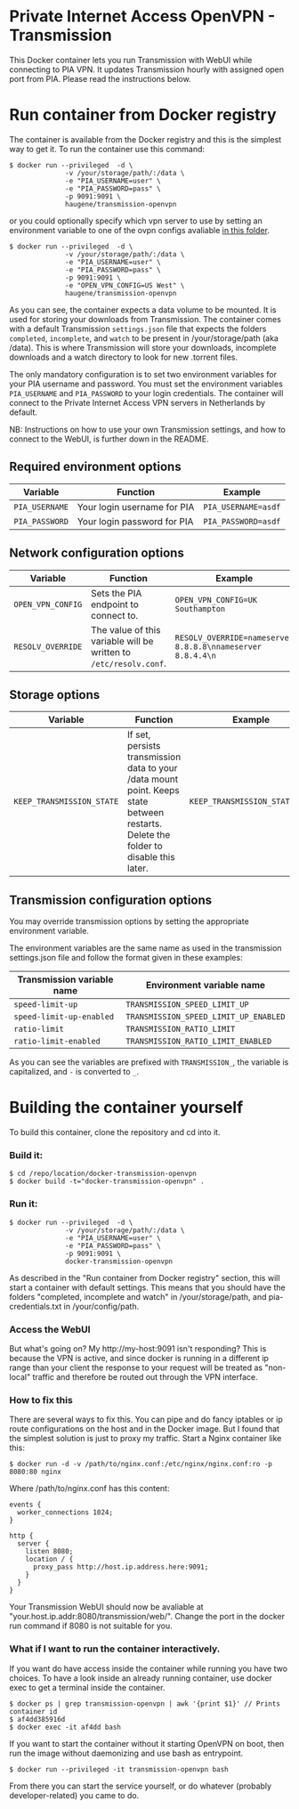 Private Internet Access OpenVPN - Transmission
===
This Docker container lets you run Transmission with WebUI while connecting to PIA VPN. It updates Transmission hourly with assigned open port from PIA. Please read the instructions below.

# Run container from Docker registry
The container is available from the Docker registry and this is the simplest way to get it. To run the container use this command:

```
$ docker run --privileged  -d \
              -v /your/storage/path/:/data \
              -e "PIA_USERNAME=user" \
              -e "PIA_PASSWORD=pass" \
              -p 9091:9091 \
              haugene/transmission-openvpn
```

or you could optionally specify which vpn server to use by setting an environment variable to one of the ovpn configs avaliable [in this folder](https://github.com/haugene/docker-transmission-openvpn/tree/master/piaconfig).

```
$ docker run --privileged  -d \
              -v /your/storage/path/:/data \
              -e "PIA_USERNAME=user" \
              -e "PIA_PASSWORD=pass" \
              -p 9091:9091 \
              -e "OPEN_VPN_CONFIG=US West" \
              haugene/transmission-openvpn
```

As you can see, the container expects a data volume to be mounted. It is used for storing your downloads from Transmission. The container comes with a default Transmission `settings.json` file that expects the folders `completed`, `incomplete`, and `watch` to be present in /your/storage/path (aka /data). This is where Transmission will store your downloads, incomplete downloads and a watch directory to look for new .torrent files.

The only mandatory configuration is to set two environment variables for your PIA username and password. You must set the environment variables `PIA_USERNAME` and `PIA_PASSWORD` to your login credentials. The container will connect to the Private Internet Access VPN servers in Netherlands by default.

NB: Instructions on how to use your own Transmission settings, and how to connect to the WebUI, is further down in the README.

## Required environment options
| Variable | Function | Example |
|----------|----------|-------|
|`PIA_USERNAME`|Your login username for PIA|`PIA_USERNAME=asdf`|
|`PIA_PASSWORD`|Your login password for PIA|`PIA_PASSWORD=asdf`|

## Network configuration options
| Variable | Function | Example |
|----------|----------|-------|
|`OPEN_VPN_CONFIG` | Sets the PIA endpoint to connect to. | `OPEN_VPN_CONFIG=UK Southampton`|
|`RESOLV_OVERRIDE` | The value of this variable will be written to `/etc/resolv.conf`. | `RESOLV_OVERRIDE=nameserver 8.8.8.8\nnameserver 8.8.4.4\n`|

## Storage options
| Variable | Function | Example |
|----------|----------|-------|
|`KEEP_TRANSMISSION_STATE`|If set, persists transmission data to your /data mount point. Keeps state between restarts. Delete the folder to disable this later. |`KEEP_TRANSMISSION_STATE=YES`|

## Transmission configuration options

You may override transmission options by setting the appropriate environment variable.

The environment variables are the same name as used in the transmission settings.json file and follow the format given in these examples:

| Transmission variable name | Environment variable name |
|----------------------------|---------------------------|
| `speed-limit-up` | `TRANSMISSION_SPEED_LIMIT_UP` |
| `speed-limit-up-enabled` | `TRANSMISSION_SPEED_LIMIT_UP_ENABLED` |
| `ratio-limit` | `TRANSMISSION_RATIO_LIMIT` |
| `ratio-limit-enabled` | `TRANSMISSION_RATIO_LIMIT_ENABLED` |

As you can see the variables are prefixed with `TRANSMISSION_`, the variable is capitalized, and `-` is converted to `_`.

# Building the container yourself
To build this container, clone the repository and cd into it.

### Build it:
```
$ cd /repo/location/docker-transmission-openvpn
$ docker build -t="docker-transmission-openvpn" .
```
### Run it:
```
$ docker run --privileged  -d \
              -v /your/storage/path/:/data \
              -e "PIA_USERNAME=user" \
              -e "PIA_PASSWORD=pass" \
              -p 9091:9091 \
              docker-transmission-openvpn
```

As described in the "Run container from Docker registry" section, this will start a container with default settings. This means that you should have the folders "completed, incomplete and watch" in /your/storage/path, and pia-credentials.txt in /your/config/path.

### Access the WebUI
But what's going on? My http://my-host:9091 isn't responding?
This is because the VPN is active, and since docker is running in a different ip range than your client the response to your request will be treated as "non-local" traffic and therefore be routed out through the VPN interface.

### How to fix this
There are several ways to fix this. You can pipe and do fancy iptables or ip route configurations on the host and in the Docker image. But I found that the simplest solution is just to proxy my traffic. Start a Nginx container like this:

```
$ docker run -d -v /path/to/nginx.conf:/etc/nginx/nginx.conf:ro -p 8080:80 nginx
```
Where /path/to/nginx.conf has this content:

```
events {
  worker_connections 1024;
}

http {
  server {
    listen 8080;
    location / {
      proxy_pass http://host.ip.address.here:9091;
    }
  }
}
```
Your Transmission WebUI should now be avaliable at "your.host.ip.addr:8080/transmission/web/".
Change the port in the docker run command if 8080 is not suitable for you.

### What if I want to run the container interactively.
If you want do have access inside the container while running you have two choices. To have a look inside an already running container, use docker exec to get a terminal inside the container.

```
$ docker ps | grep transmission-openvpn | awk '{print $1}' // Prints container id
$ af4dd385916d
$ docker exec -it af4dd bash
```

If you want to start the container without it starting OpenVPN on boot, then run the image without daemonizing and use bash as entrypoint.

```
$ docker run --privileged -it transmission-openvpn bash
```

From there you can start the service yourself, or do whatever (probably developer-related) you came to do.
